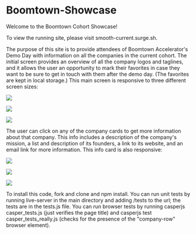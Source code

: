 # Boomtown-Showcase

Welcome to the Boomtown Cohort Showcase!

To view the running site, please visit smooth-current.surge.sh.  

The purpose of this site is to provide attendees of Boomtown Accelerator's Demo Day with information on all the companies in the current cohort.  The initial screen provides an overview of all the company logos and taglines, and it allows the user an opportunity to mark their favorites in case they want to be sure to get in touch with them after the demo day.  (The favorites are kept in local storage.)  This main screen is responsive to three different screen sizes:

![](1.png)

![](2.png)

![](3.png)

The user can click on any of the company cards to get more information about that company.  This info includes a description of the company's mission, a list and description of its founders, a link to its website, and an email link for more information.  This info card is also responsive:

![](4.png)

![](5.png)

![](6.png)

To install this code, fork and clone and npm install.  You can run unit tests by running live-server in the main directory and adding /tests to the url; the tests are in the tests.js file.  You can run browser tests by running casperjs casper_tests.js (just verifies the page title) and casperjs test casper_tests_really.js (checks for the presence of the "company-row" browser element).
